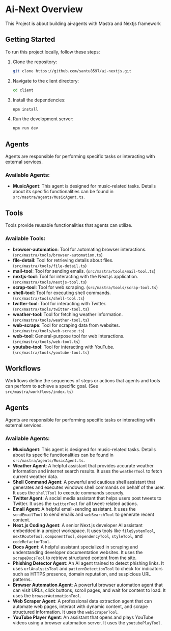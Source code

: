 
# Ai-Next Overview

This Project is about building ai-agents with Mastra and Nextjs framework

## Getting Started

To run this project locally, follow these steps:

1.  Clone the repository:

    ```bash
    git clone https://github.com/santu8597/ai-nextjs.git
    ```

2.  Navigate to the client directory:

    ```bash
    cd client
    ```

3.  Install the dependencies:

    ```bash
    npm install
    ```

4.  Run the development server:

    ```bash
    npm run dev
    ```

## Agents

Agents are responsible for performing specific tasks or interacting with external services.

### Available Agents:

*   **MusicAgent**: This agent is designed for music-related tasks. Details about its specific functionalities can be found in `src/mastra/agents/MusicAgent.ts`.

## Tools

Tools provide reusable functionalities that agents can utilize.

### Available Tools:

*   **browser-automation**: Tool for automating browser interactions. (`src/mastra/tools/browser-automation.ts`)
*   **file-detail**: Tool for retrieving details about files. (`src/mastra/tools/file-detail.ts`)
*   **mail-tool**: Tool for sending emails. (`src/mastra/tools/mail-tool.ts`)
*   **nextjs-tool**: Tool for interacting with the Next.js application. (`src/mastra/tools/nextjs-tool.ts`)
*   **scrap-tool**: Tool for web scraping. (`src/mastra/tools/scrap-tool.ts`)
*   **shell-tool**: Tool for executing shell commands. (`src/mastra/tools/shell-tool.ts`)
*   **twitter-tool**: Tool for interacting with Twitter. (`src/mastra/tools/twitter-tool.ts`)
*   **weather-tool**: Tool for fetching weather information. (`src/mastra/tools/weather-tool.ts`)
*   **web-scrape**: Tool for scraping data from websites. (`src/mastra/tools/web-scrape.ts`)
*   **web-tool**: General-purpose tool for web interactions. (`src/mastra/tools/web-tool.ts`)
*   **youtube-tool**: Tool for interacting with YouTube. (`src/mastra/tools/youtube-tool.ts`)

## Workflows

Workflows define the sequences of steps or actions that agents and tools can perform to achieve a specific goal. (See `src/mastra/workflows/index.ts`)

 

## Agents

Agents are responsible for performing specific tasks or interacting with external services.

### Available Agents:

*   **MusicAgent**: This agent is designed for music-related tasks. Details about its specific functionalities can be found in `src/mastra/agents/MusicAgent.ts`.
*   **Weather Agent**: A helpful assistant that provides accurate weather information and internet search results. It uses the `weatherTool` to fetch current weather data.
*   **Shell Command Agent**: A powerful and cautious shell assistant that generates and executes windows shell commands on behalf of the user. It uses the `shellTool` to execute commands securely.
*   **Twitter Agent**: A social media assistant that helps users post tweets to Twitter. It uses the `twitterTool` for all tweet-related actions.
*   **Email Agent**: A helpful email-sending assistant. It uses the `sendEmailTool` to send emails and `webSearchTool` to generate recent content.
*   **Next.js Coding Agent**: A senior Next.js developer AI assistant embedded in a project workspace. It uses tools like `fileSystemTool`, `nextRouteTool`, `componentTool`, `dependencyTool`, `styleTool`, and `codeRefactorTool`.
*   **Docs Agent**: A helpful assistant specialized in scraping and understanding developer documentation websites. It uses the `scrapeDocsTool` to retrieve structured content from the site.
*   **Phishing Detector Agent**: An AI agent trained to detect phishing links. It uses `urlAnalysisTool` and `patternDetectionTool` to check for indicators such as HTTPS presence, domain reputation, and suspicious URL patterns.
*   **Browser Automation Agent**: A powerful browser automation agent that can visit URLs, click buttons, scroll pages, and wait for content to load. It uses the `browserAutomationTool`.
*   **Web Scraper Agent**: A professional data extraction agent that can automate web pages, interact with dynamic content, and scrape structured information. It uses the `webScraperTool`.
*   **YouTube Player Agent**: An assistant that opens and plays YouTube videos using a browser automation server. It uses the `youtubePlayTool`.

